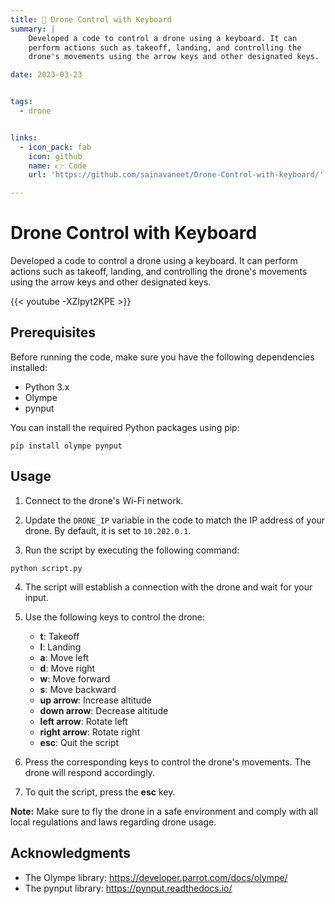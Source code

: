 ```yaml
---
title: 🎉 Drone Control with Keyboard
summary: |
    Developed a code to control a drone using a keyboard. It can
    perform actions such as takeoff, landing, and controlling the
    drone's movements using the arrow keys and other designated keys.

date: 2023-03-23


tags:
  - drone


links:
  - icon_pack: fab
    icon: github
    name: 👉 Code
    url: 'https://github.com/sainavaneet/Drone-Control-with-keyboard/'

---
```


# Drone Control with Keyboard

Developed a code to control a drone using a keyboard. It can
perform actions such as takeoff, landing, and controlling the
drone's movements using the arrow keys and other designated keys.

{{< youtube -XZIpyt2KPE >}}

## Prerequisites

Before running the code, make sure you have the following dependencies installed:

- Python 3.x
- Olympe
- pynput

You can install the required Python packages using pip:

```
pip install olympe pynput
```

## Usage

1. Connect to the drone's Wi-Fi network.

2. Update the `DRONE_IP` variable in the code to match the IP address of your drone. By default, it is set to `10.202.0.1`.

3. Run the script by executing the following command:

```
python script.py
```

4. The script will establish a connection with the drone and wait for your input.

5. Use the following keys to control the drone:

   - **t**: Takeoff
   - **l**: Landing
   - **a**: Move left
   - **d**: Move right
   - **w**: Move forward
   - **s**: Move backward
   - **up arrow**: Increase altitude
   - **down arrow**: Decrease altitude
   - **left arrow**: Rotate left
   - **right arrow**: Rotate right
   - **esc**: Quit the script

6. Press the corresponding keys to control the drone's movements. The drone will respond accordingly.

7. To quit the script, press the **esc** key.

**Note:** Make sure to fly the drone in a safe environment and comply with all local regulations and laws regarding drone usage.


## Acknowledgments

- The Olympe library: https://developer.parrot.com/docs/olympe/
- The pynput library: https://pynput.readthedocs.io/
